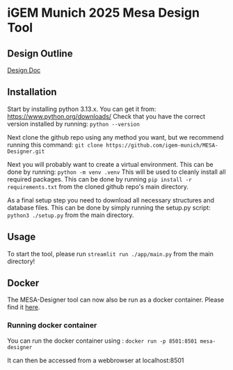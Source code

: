 # iGEM Munich 2025 Mesa Design Tool

## Design Outline
[Design Doc](https://docs.google.com/document/d/1ciPsgLo5JNp7wKqFREEnWSCiShK2ZrRBRCNdM3VBm_A/edit?tab=t.0)

## Installation
Start by installing python 3.13.x. You can get it from: https://www.python.org/downloads/ Check that you have the correct version installed by running: `python --version`

Next clone the github repo using any method you want, but we recommend running this command: `git clone https://github.com/igem-munich/MESA-Designer.git`

Next you will probably want to create a virtual environment. 
This can be done by running: `python -m venv .venv` This will be used to cleanly install all required packages. This can be done by running `pip install -r requirements.txt` from the cloned github repo's main directory.

As a final setup step you need to download all necessary structures and database files. This can be done by simply running the setup.py script: `python3 ./setup.py` from the main directory.

## Usage
To start the tool, please run `streamlit run ./app/main.py` from the main directory!

## Docker
The MESA-Designer tool can now also be run as a docker container. Please find it [here](https://hub.docker.com/repository/docker/aeneastews/mesa-designer/general).

### Running docker container
You can run the docker container using : `docker run -p 8501:8501 mesa-designer`

It can then be accessed from a webbrowser at localhost:8501
